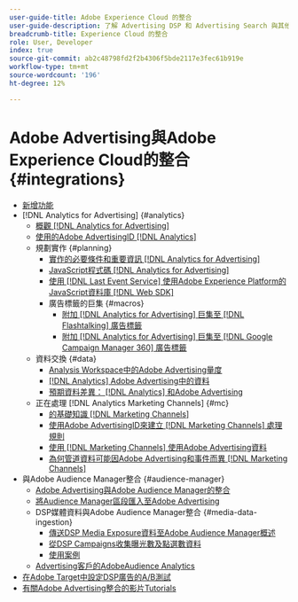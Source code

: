 ```yaml
---
user-guide-title: Adobe Experience Cloud 的整合
user-guide-description: 了解 Advertising DSP 和 Advertising Search 與其他 Adobe Experience Cloud 產品和服務的整合。
breadcrumb-title: Experience Cloud 的整合
role: User, Developer
index: true
source-git-commit: ab2c48798fd2f2b4306f5bde2117e3fec61b919e
workflow-type: tm+mt
source-wordcount: '196'
ht-degree: 12%

---
```



# Adobe Advertising與Adobe Experience Cloud的整合 {#integrations}

<!--  ADD LATER: and Adobe Experience Platform -->

+ [新增功能](/help/integrations/home.md)
+ [!DNL Analytics for Advertising] {#analytics}
   + [概觀 [!DNL Analytics for Advertising]](/help/integrations/analytics/overview.md)
   + [使用的Adobe AdvertisingID [!DNL Analytics]](/help/integrations/analytics/ids.md)
   + 規劃實作 {#planning}
      + [實作的必要條件和重要資訊 [!DNL Analytics for Advertising]](/help/integrations/analytics/prerequisites.md)
      + [JavaScript程式碼 [!DNL Analytics for Advertising]](/help/integrations/analytics/javascript.md)
      + [使用 [!DNL Last Event Service] 使用Adobe Experience Platform的JavaScript資料庫 [!DNL Web SDK]](/help/integrations/analytics/web-sdk.md)
      + 廣告標籤的巨集 {#macros}
         + [附加 [!DNL Analytics for Advertising] 巨集至 [!DNL Flashtalking] 廣告標籤](/help/integrations/analytics/macros-flashtalking.md)
         + [附加 [!DNL Analytics for Advertising] 巨集至 [!DNL Google Campaign Manager 360] 廣告標籤](/help/integrations/analytics/macros-google-campaign-manager.md)
   + 資料交換 {#data}
      + [Analysis Workspace中的Adobe Advertising量度](/help/integrations/analytics/advertising-metrics-in-analytics.md)
      + [[!DNL Analytics] Adobe Advertising中的資料](/help/integrations/analytics/analytics-data-in-advertising.md)
      + [預期資料差異： [!DNL Analytics] 和Adobe Advertising](/help/integrations/analytics/data-variances.md)
   + 正在處理 [!DNL Analytics Marketing Channels] {#mc}
      + [的基礎知識 [!DNL Marketing Channels]](/help/integrations/analytics/marketing-channels/mc-overview.md)
      + [使用Adobe AdvertisingID來建立 [!DNL Marketing Channels] 處理規則](/help/integrations/analytics/marketing-channels/mc-ids.md)
      + [使用 [!DNL Marketing Channels] 使用Adobe Advertising資料](/help/integrations/analytics/marketing-channels/mc-ac-data.md)
      + [為何管道資料可能因Adobe Advertising和事件而異 [!DNL Marketing Channels]](/help/integrations/analytics/marketing-channels/mc-data-variances.md)
+ 與Adobe Audience Manager整合 {#audience-manager}
   + [Adobe Advertising與Adobe Audience Manager的整合](/help/integrations/audience-manager/overview.md)
   + [將Audience Manager區段匯入至Adobe Advertising](/help/integrations/audience-manager/import-audiences.md)
   + DSP媒體資料與Adobe Audience Manager整合 {#media-data-ingestion}
      + [傳送DSP Media Exposure資料至Adobe Audience Manager概述](/help/integrations/audience-manager/media-data-integration/overview.md)
      + [從DSP Campaigns收集曝光數及點選數資料](/help/integrations/audience-manager/media-data-integration/collect.md)
      + [使用案例](/help/integrations/audience-manager/media-data-integration/use-cases.md)
   + [Advertising客戶的AdobeAudience Analytics](/help/integrations/audience-manager/audience-analytics.md)
+ [在Adobe Target中設定DSP廣告的A/B測試](/help/integrations/target/overview-ab-tests.md)
+ [有關Adobe Advertising整合的影片Tutorials](https://experienceleague.adobe.com/docs/advertising-learn/tutorials/overview.html)<!-- rename if the tutorials TOC structure changes -->
